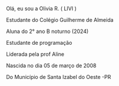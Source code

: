  Olá, eu sou a Olivia R. ( LIVI ) 

Estudante do Colégio Guilherme de Almeida

Aluna do 2° ano B noturno (2024)

Estudante de programação

Liderada pela prof Aline 

Nascida no dia 05 de março de 2008

Do Município de Santa Izabel do Oeste -PR
